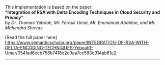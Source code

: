 This implementation is based on the paper:  
**“Integration of RSA with Delta Encoding Techniques in Cloud Security and Privacy”**  
by *Dr. Thomas Yeboah, Mr. Farouk Umar, Mr. Emmanuel Abaidoo, and Mr. Mahendra Shrivas.*  

[Read the full paper here]
https://www.semanticscholar.org/paper/INTEGRATION-OF-RSA-WITH-DELTA-ENCODING-TECHNIQUES-Yeboah1-Umar/354fad6ecb758b7418e2c9aa7ce583e914ab61e2

---
